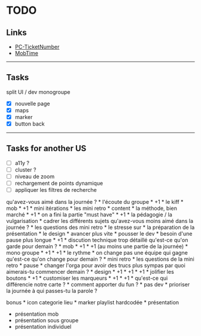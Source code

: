 # TODO

## Links

- [PC-TicketNumber](https://passculture.atlassian.net/browse/PC-TicketNumber)
- [MobTime](https://mobtime.hadrienmp.fr/mob/pass-culture)

---

## Tasks

split UI / dev
monogroupe

- [x] nouvelle page
- [x] maps
- [x] marker
- [x] button back

---

## Tasks for another US

- [ ] a11y ?
- [ ] cluster ?
- [ ] niveau de zoom
- [ ] rechargement de points dynamique
- [ ] appliquer les filtres de recherche

qu'avez-vous aimé dans la journée ?
    * l'écoute du groupe
        * +1
    * le kiff
    * mob
        * +1
    * mini itérations
    * les mini retro
    * content
    * la méthode, bien marché
        * +1
    * on a fini la partie "must have"
        * +1
    * la pédagogie / la vulgarisation
    * cadrer les différents sujets
qu'avez-vous moins aimé dans la journée ?
    * les questions des mini retro
    * le stresse sur
        * la préparation de la présentation
        * le design
    * avancer plus vite
    * pousser le dev
    * besoin d'une pause plus longue
        * +1
    * discution technique trop détaillé
qu'est-ce qu'on garde pour demain ?
    * mob
        * +1
        * +1 (au moins une partie de la journée)
    * mono groupe
        * +1
        * +1
    * le rythme
    * on change pas une équipe qui gagne
qu'est-ce qu'on change pour demain ?
    * mini retro
        * les questions de la mini retro
    * pause
    * changer l'orga pour avoir des trucs plus sympas
par quoi aimerais-tu commencer demain ?
    * design
        * +1
        * +1
        * +1
        * jolifier les boutons
            * +1
        * customiser les marqueurs
            * +1
            * +1
    * qu'est-ce qui différencie notre carte ?
    * comment apporter du fun ?
    * pas dev
    * prioriser la journée
à qui passes-tu la parole ?


bonus
    * icon categorie lieu
    * marker playlist hardcodée
    * présentation

* présentation mob
* présentation sous groupe
* présentation individuel
